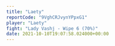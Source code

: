 ```yaml
---
title: "Laety"
reportCode: "9VghCRJvynYPpxG1"
player: "Laety"
fight: "Lady Vashj - Wipe 6 (70%)"
date: 2021-10-10T19:07:58.024000+00:00
---
```

